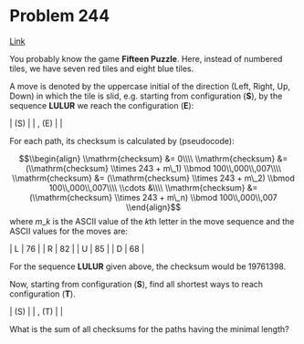 # Problem 244

[Link](https://projecteuler.net/problem=244)

You probably know the game **Fifteen Puzzle**. Here, instead of numbered tiles, we have seven red tiles and eight blue tiles.

A move is denoted by the uppercase initial of the direction (Left, Right, Up, Down) in which the tile is slid, e.g. starting from configuration (**S**), by the sequence **LULUR** we reach the configuration (**E**):

| (S) |  | , (E) |  |

For each path, its checksum is calculated by (pseudocode): 

$$\\begin{align} \\mathrm{checksum} &= 0\\\\ \\mathrm{checksum} &= (\\mathrm{checksum} \\times 243 + m\_1) \\bmod 100\\,000\\,007\\\\ \\mathrm{checksum} &= (\\mathrm{checksum} \\times 243 + m\_2) \\bmod 100\\,000\\,007\\\\ \\cdots &\\\\ \\mathrm{checksum} &= (\\mathrm{checksum} \\times 243 + m\_n) \\bmod 100\\,000\\,007 \\end{align}$$ where $m\_k$ is the ASCII value of the $k$th letter in the move sequence and the ASCII values for the moves are:

| L | 76 |
| R | 82 |
| U | 85 |
| D | 68 |

For the sequence **LULUR** given above, the checksum would be $19761398$.

Now, starting from configuration (**S**), find all shortest ways to reach configuration (**T**).

| (S) |  | , (T) |  |

What is the sum of all checksums for the paths having the minimal length?